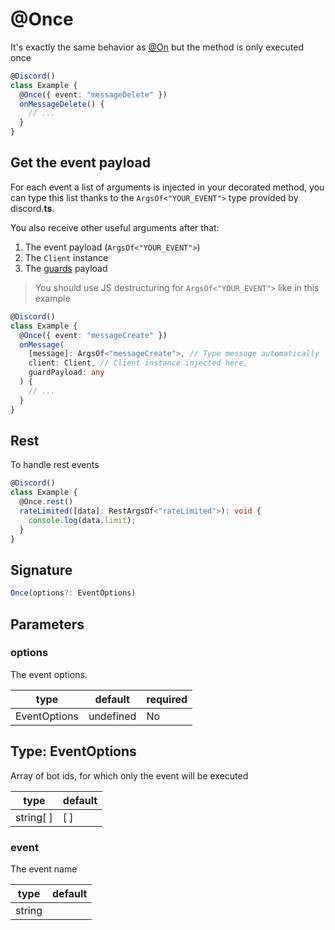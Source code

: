 # @Once

It's exactly the same behavior as [@On](docs/packages/discordx/guides/decorators/general/on) but the method is only executed once

```typescript
@Discord()
class Example {
  @Once({ event: "messageDelete" })
  onMessageDelete() {
    // ...
  }
}
```

## Get the event payload

For each event a list of arguments is injected in your decorated method, you can type this list thanks to the `ArgsOf<"YOUR_EVENT">` type provided by discord.**ts**.

You also receive other useful arguments after that:

1. The event payload (`ArgsOf<"YOUR_EVENT">`)
2. The `Client` instance
3. The [guards](docs/packages/discordx/guides/decorators/general/guard) payload

> You should use JS destructuring for `ArgsOf<"YOUR_EVENT">` like in this example

```typescript
@Discord()
class Example {
  @Once({ event: "messageCreate" })
  onMessage(
    [message]: ArgsOf<"messageCreate">, // Type message automatically
    client: Client, // Client instance injected here,
    guardPayload: any
  ) {
    // ...
  }
}
```

## Rest

To handle rest events

```ts
@Discord()
class Example {
  @Once.rest()
  rateLimited([data]: RestArgsOf<"rateLimited">): void {
    console.log(data.limit);
  }
}
```

## Signature

```ts
Once(options?: EventOptions)
```

## Parameters

### options

The event options.

| type         | default   | required |
| ------------ | --------- | -------- |
| EventOptions | undefined | No       |

## Type: EventOptions

Array of bot ids, for which only the event will be executed

| type      | default |
| --------- | ------- |
| string[ ] | [ ]     |

### event

The event name

| type   | default |
| ------ | ------- |
| string |         |
